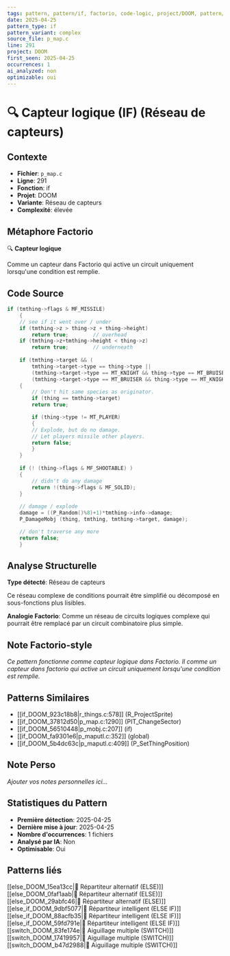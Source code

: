 ```yaml
---
tags: pattern, pattern/if, factorio, code-logic, project/DOOM, pattern/variant/complex
date: 2025-04-25
pattern_type: if
pattern_variant: complex
source_file: p_map.c
line: 291
project: DOOM
first_seen: 2025-04-25
occurrences: 1
ai_analyzed: non
optimizable: oui
---
```


# 🔍 Capteur logique (IF) (Réseau de capteurs)

## Contexte
- **Fichier**: `p_map.c`
- **Ligne**: 291
- **Fonction**: if
- **Projet**: DOOM
- **Variante**: Réseau de capteurs
- **Complexité**: élevée

## Métaphore Factorio
🔍 **Capteur logique**

Comme un capteur dans Factorio qui active un circuit uniquement lorsqu'une condition est remplie.

## Code Source
```c
if (tmthing->flags & MF_MISSILE)
    {
	// see if it went over / under
	if (tmthing->z > thing->z + thing->height)
	    return true;		// overhead
	if (tmthing->z+tmthing->height < thing->z)
	    return true;		// underneath
		
	if (tmthing->target && (
	    tmthing->target->type == thing->type || 
	    (tmthing->target->type == MT_KNIGHT && thing->type == MT_BRUISER)||
	    (tmthing->target->type == MT_BRUISER && thing->type == MT_KNIGHT) ) )
	{
	    // Don't hit same species as originator.
	    if (thing == tmthing->target)
		return true;

	    if (thing->type != MT_PLAYER)
	    {
		// Explode, but do no damage.
		// Let players missile other players.
		return false;
	    }
	}
	
	if (! (thing->flags & MF_SHOOTABLE) )
	{
	    // didn't do any damage
	    return !(thing->flags & MF_SOLID);	
	}
	
	// damage / explode
	damage = ((P_Random()%8)+1)*tmthing->info->damage;
	P_DamageMobj (thing, tmthing, tmthing->target, damage);

	// don't traverse any more
	return false;				
    }
```

## Analyse Structurelle
**Type détecté**: Réseau de capteurs

Ce réseau complexe de conditions pourrait être simplifié ou décomposé en sous-fonctions plus lisibles.

**Analogie Factorio**:
Comme un réseau de circuits logiques complexe qui pourrait être remplacé par un circuit combinatoire plus simple.

## Note Factorio-style
*Ce pattern fonctionne comme capteur logique dans Factorio. Il comme un capteur dans factorio qui active un circuit uniquement lorsqu'une condition est remplie.*

## Patterns Similaires
- [[if_DOOM_923c18b8|r_things.c:578]] (R_ProjectSprite)
- [[if_DOOM_37812d50|p_map.c:1290]] (PIT_ChangeSector)
- [[if_DOOM_56510448|p_mobj.c:207]] (if)
- [[if_DOOM_fa9301e6|p_maputl.c:352]] (global)
- [[if_DOOM_5b4dc63c|p_maputl.c:409]] (P_SetThingPosition)

## Note Perso
*Ajouter vos notes personnelles ici...*

## Statistiques du Pattern
- **Première détection**: 2025-04-25
- **Dernière mise à jour**: 2025-04-25
- **Nombre d'occurrences**: 1 fichiers
- **Analysé par IA**: Non
- **Optimisable**: Oui

## Patterns liés
[[else_DOOM_15ea13cc|🔀 Répartiteur alternatif (ELSE)]]
[[else_DOOM_0faf1aab|🔀 Répartiteur alternatif (ELSE)]]
[[else_DOOM_29abfc46|🔀 Répartiteur alternatif (ELSE)]]
[[else_if_DOOM_9dbf5077|🔄 Répartiteur intelligent (ELSE IF)]]
[[else_if_DOOM_88acfb35|🔄 Répartiteur intelligent (ELSE IF)]]
[[else_if_DOOM_59fd791e|🔄 Répartiteur intelligent (ELSE IF)]]
[[switch_DOOM_83fe174e|🔀 Aiguillage multiple (SWITCH)]]
[[switch_DOOM_17419957|🔀 Aiguillage multiple (SWITCH)]]
[[switch_DOOM_b47d2988|🔀 Aiguillage multiple (SWITCH)]]
